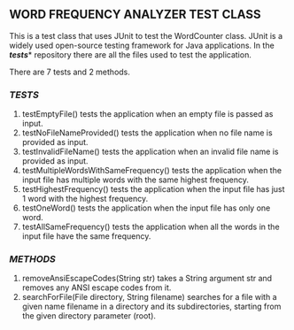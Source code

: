 <h2>WORD FREQUENCY ANALYZER TEST CLASS</h2>

This is a test class that uses JUnit to test the WordCounter class. JUnit is a widely used open-source testing framework for Java applications.
In the ***tests**** repository there are all the files used to test the application.  

There are 7 tests and 2 methods.

***<h3>TESTS</h3>***
1. testEmptyFile() tests the application when an empty file is passed as input.
2. testNoFileNameProvided() tests the application when no file name is provided as input.
3. testInvalidFileName() tests the application when an invalid file name is provided as input.
4. testMultipleWordsWithSameFrequency() tests the application when the input file has multiple words with the same highest frequency.
5. testHighestFrequency() tests the application when the input file has just 1 word with the highest frequency.
6. testOneWord() tests the application when the input file has only one word.
7. testAllSameFrequency() tests the application when all the words in the input file have the same frequency.

***<h3>METHODS</h3>***
1. removeAnsiEscapeCodes(String str) takes a String argument str and removes any ANSI escape codes from it.
2. searchForFile(File directory, String filename) searches for a file with a given name filename in a directory and its subdirectories, 
   starting from the given directory parameter (root).


